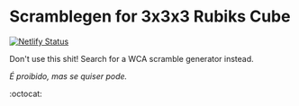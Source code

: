 # Scramblegen for 3x3x3 Rubiks Cube

[![Netlify Status](https://api.netlify.com/api/v1/badges/64068aae-be32-41a7-894c-392375dd6695/deploy-status)](https://app.netlify.com/sites/tiny-palmier-cdb348/deploys)

Don't use this shit! Search for a WCA scramble generator instead.

_É proibido, mas se quiser pode._

:octocat:

